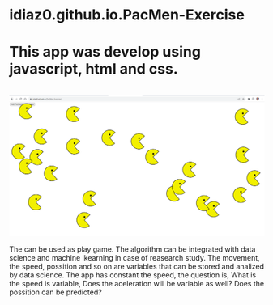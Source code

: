 # idiaz0.github.io.PacMen-Exercise
<h1>This app was develop using javascript, html and css.</h1>
</br>
<img src="img/packMen.PNG"></img> 
<p>The can be used as play game. The algorithm can be integrated with data science and machine lkearning in case of reasearch study.
The movement, the speed, possition and so on are variables that can be stored and analized by data science. The app has
constant the speed, the question is, What is the speed is variable, Does the aceleration will be variable as well? Does the possition can be predicted?</p>
